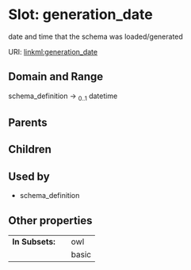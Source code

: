 
# Slot: generation_date


date and time that the schema was loaded/generated

URI: [linkml:generation_date](https://w3id.org/linkml/generation_date)


## Domain and Range

schema_definition &#8594;  <sub>0..1</sub> datetime

## Parents


## Children


## Used by

 * schema_definition

## Other properties

|  |  |  |
| --- | --- | --- |
| **In Subsets:** | | owl |
|  | | basic |

